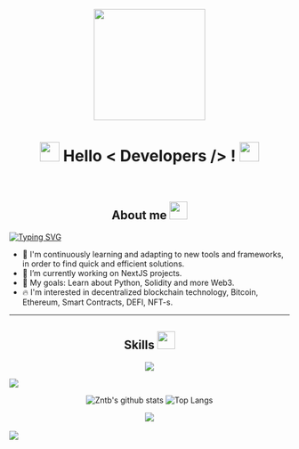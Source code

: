 <div align=center>
        <p align="center">
            <img src="https://media.giphy.com/media/v1.Y2lkPTc5MGI3NjExdnc1cWlmYzFzZm45bWFneDBrN3dhaGloZWhndGNoNXFnNHI1MW03ZyZlcD12MV9pbnRlcm5hbF9naWZfYnlfaWQmY3Q9cw/sIfiAGLJ8jmSf6xUK9/giphy.gif"
                width="200" height="200" frameBorder="0" class="giphy-embed" allowFullScreen></img>
        </p>
    </div>
    <div>
        <h1 align="center"> <img src="https://media.giphy.com/media/hvRJCLFzcasrR4ia7z/giphy.gif" width="35"> Hello
            < Developers /> ! <img src="https://media.giphy.com/media/hvRJCLFzcasrR4ia7z/giphy.gif" width="35">
        </h1>
    </div>
    <br />
    <div>
        <h2 align="center"> About me <img src = "https://media.giphy.com/media/v1.Y2lkPTc5MGI3NjExamJ5bzB1NTFvbmpiMWhnanV3ZGx5ZHlxdDl2NjJxbHFkOHNiam1zOCZlcD12MV9pbnRlcm5hbF9naWZfYnlfaWQmY3Q9cw/xr6G5IAqI8JROZKvIA/giphy.gif" width = 32px> </h2>
            <p>
            <a href="https://git.io/typing-svg"><img src="https://readme-typing-svg.herokuapp.com/?font=Fira+Code&color=57E8F3&multiline=true&random=false&width=800&height=100&lines=+I%27m+a+passionate+Full-Stack+Developer+with+a+knack+for+creating;dynamic+and+responsive+web+applications." alt="Typing SVG" /></a>
            </p>   
        <ul>
            <li>🌱  I'm continuously learning and adapting to new tools and frameworks, in order to find quick and efficient solutions.</li>
            <li>🔭 I’m currently working on NextJS projects.</li>
            <li>🥅 My goals: Learn about Python, Solidity and more Web3.</li>
            <li>🔥 I'm interested in decentralized blockchain technology, Bitcoin, Ethereum, Smart Contracts, DEFI, NFT-s.</li>
        </ul>
    </div>
    <hr>
    <h2 align="center"> Skills <img src = "https://media2.giphy.com/media/QssGEmpkyEOhBCb7e1/giphy.gif?cid=ecf05e47a0n3gi1bfqntqmob8g9aid1oyj2wr3ds3mg700bl&rid=giphy.gif" width = 32px> </h2>
    <p align="center">
  <a href="https://skillicons.dev">
    <img src="https://skillicons.dev/icons?i=nextjs,bootstrap,css,discord,docker,postgres,prisma,pug,express,firebase,git,github,html,ipfs,js,linux,md,mongodb,mysql,nodejs,postgres,postman,prisma,react,redux,sqlite,supabase,tailwind,ts,visualstudio,vite,webflow,vscode&perline=14" />
  </a>
</p>
<img src="https://user-images.githubusercontent.com/73097560/115834477-dbab4500-a447-11eb-908a-139a6edaec5c.gif">

<br>

<div align="center">

![Zntb's github stats](https://github-readme-stats-orpin-xi-53.vercel.app/api?username=zntb&show_icons=true&theme=chartreuse-dark&hide=[%22issues%22]) ![Top Langs](https://github-readme-stats-orpin-xi-53.vercel.app/api/top-langs/?username=zntb&theme=chartreuse-dark&layout=compact)

</div>
<div align="center">
<a href="https://github.com/ryo-ma/github-profile-trophy" title="Go to Source">
<img align="center" src="https://github-profile-trophy.vercel.app/?username=zntb&theme=radical&row=1&column=7&margin-h=15&margin-w=5&no-bg=true%22%20alt=%22TROPHY">
</a>
</div>
<br>
<img src="https://user-images.githubusercontent.com/73097560/115834477-dbab4500-a447-11eb-908a-139a6edaec5c.gif">
